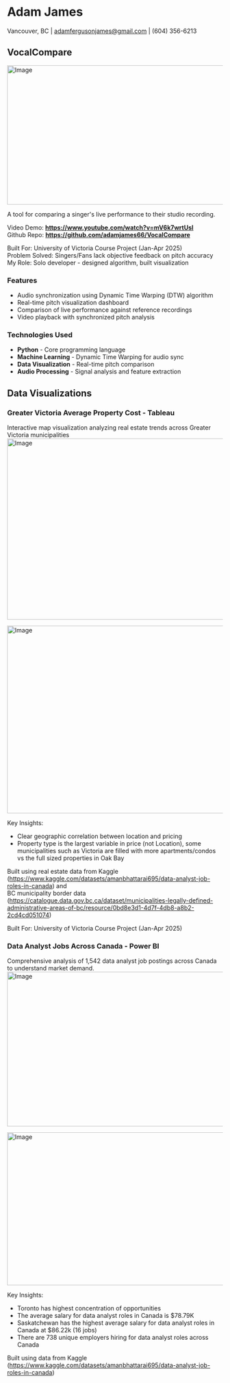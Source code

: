 # Adam James  
Vancouver, BC | adamfergusonjames@gmail.com | (604) 356-6213

## VocalCompare
<img width="596" height="325" alt="Image" src="https://github.com/user-attachments/assets/5da6fe3c-0372-4ee7-a3bf-cdc2dd70a0d9" />    

A tool for comparing a singer's live performance to their studio recording.    
  
Video Demo: **https://www.youtube.com/watch?v=mV6k7wrtUsI**  
Github Repo: **https://github.com/adamjames66/VocalCompare**  

Built For: University of Victoria Course Project (Jan-Apr 2025)  
Problem Solved: Singers/Fans lack objective feedback on pitch accuracy  
My Role: Solo developer - designed algorithm, built visualization

### Features
- Audio synchronization using Dynamic Time Warping (DTW) algorithm
- Real-time pitch visualization dashboard
- Comparison of live performance against reference recordings
- Video playback with synchronized pitch analysis
### Technologies Used
- **Python** - Core programming language
- **Machine Learning** - Dynamic Time Warping for audio sync
- **Data Visualization** - Real-time pitch comparison
- **Audio Processing** - Signal analysis and feature extraction


## Data Visualizations
### Greater Victoria Average Property Cost - **Tableau**  
Interactive map visualization analyzing real estate trends across Greater Victoria municipalities  
<img width="677" height="423" alt="Image" src="https://github.com/user-attachments/assets/73e45505-8136-4a91-a58b-4692a21d460a" />    

<img width="682" height="438" alt="Image" src="https://github.com/user-attachments/assets/b1f4d68d-624b-4851-b49e-45ee95344e58" />  

Key Insights:  
- Clear geographic correlation between location and pricing  
- Property type is the largest variable in price (not Location), some municipalities such as Victoria are filled with more apartments/condos vs the full sized properties in Oak Bay  

Built using real estate data from Kaggle (https://www.kaggle.com/datasets/amanbhattarai695/data-analyst-job-roles-in-canada) and   
BC municipality border data (https://catalogue.data.gov.bc.ca/dataset/municipalities-legally-defined-administrative-areas-of-bc/resource/0bd8e3d1-4d7f-4db8-a8b2-2cd4cd051074)  

Built For: University of Victoria Course Project (Jan-Apr 2025)  

### Data Analyst Jobs Across Canada - **Power BI**
Comprehensive analysis of 1,542 data analyst job postings across Canada to understand market demand.
<img width="636" height="361" alt="Image" src="https://github.com/user-attachments/assets/103eabb9-0da0-4c82-b62b-9bed83f295ac" />    

<img width="632" height="357" alt="Image" src="https://github.com/user-attachments/assets/0d9c149c-c392-4239-a9a4-825603decfe8" />  

Key Insights:  
- Toronto has highest concentration of opportunities  
- The average salary for data analyst roles in Canada is $78.79K
- Saskatchewan has the highest average salary for data analyst roles in Canada at $86.22k (16 jobs)
- There are 738 unique employers hiring for data analyst roles across Canada
  
Built using data from Kaggle (https://www.kaggle.com/datasets/amanbhattarai695/data-analyst-job-roles-in-canada)
